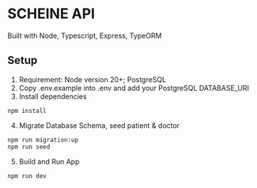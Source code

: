 # SCHEINE API

Built with Node, Typescript, Express, TypeORM

## Setup

1. Requirement: Node version 20+; PostgreSQL
2. Copy .env.example into .env and add your PostgreSQL DATABASE_URI
3. Install dependencies
```
npm install
```
4. Migrate Database Schema, seed patient & doctor
```
npm run migration:up
npm run seed
```
5. Build and Run App
```
npm run dev
```
